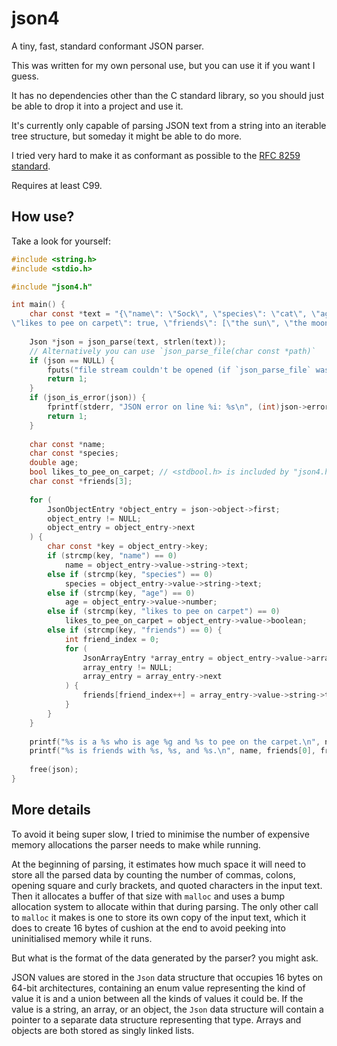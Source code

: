 # json4

A tiny, fast, standard conformant JSON parser.

This was written for my own personal use, but you can use it if you want I guess.

It has no dependencies other than the C standard library, so you should just be able to drop it into a project and use it.

It's currently only capable of parsing JSON text from a string into an iterable tree structure, but someday it might be able to do more.

I tried very hard to make it as conformant as possible to the [RFC 8259 standard](https://tools.ietf.org/html/rfc8259).

Requires at least C99.

## How use?

Take a look for yourself:

```c
#include <string.h>
#include <stdio.h>

#include "json4.h"

int main() {
	char const *text = "{\"name\": \"Sock\", \"species\": \"cat\", \"age\": 100,\
\"likes to pee on carpet\": true, \"friends\": [\"the sun\", \"the moon\", \"the stars\"]}";
  
	Json *json = json_parse(text, strlen(text));
	// Alternatively you can use `json_parse_file(char const *path)`
	if (json == NULL) {
		fputs("file stream couldn't be opened (if `json_parse_file` was used) or malloc failed", stderr);
		return 1;
	}
	if (json_is_error(json)) {
		fprintf(stderr, "JSON error on line %i: %s\n", (int)json->error->line, json->error->message);
		return 1;
	}
	
	char const *name;
	char const *species;
	double age;
	bool likes_to_pee_on_carpet; // <stdbool.h> is included by "json4.h" if you're not using c++
	char const *friends[3];
	
	for (
		JsonObjectEntry *object_entry = json->object->first;
		object_entry != NULL;
		object_entry = object_entry->next
	) {
		char const *key = object_entry->key;
		if (strcmp(key, "name") == 0)
			name = object_entry->value->string->text;
		else if (strcmp(key, "species") == 0)
			species = object_entry->value->string->text;
		else if (strcmp(key, "age") == 0)
			age = object_entry->value->number;
		else if (strcmp(key, "likes to pee on carpet") == 0)
			likes_to_pee_on_carpet = object_entry->value->boolean;
		else if (strcmp(key, "friends") == 0) {
			int friend_index = 0;
			for (
				JsonArrayEntry *array_entry = object_entry->value->array->first;
				array_entry != NULL;
				array_entry = array_entry->next
			) {
				friends[friend_index++] = array_entry->value->string->text;
			}
		}
	}
	
	printf("%s is a %s who is age %g and %s to pee on the carpet.\n", name, species, age, likes_to_pee_on_carpet ? "likes" : "does not like");
	printf("%s is friends with %s, %s, and %s.\n", name, friends[0], friends[1], friends[2]);
	
	free(json);
}
```
## More details

To avoid it being super slow, I tried to minimise the number of expensive memory allocations the parser needs to make while running.

At the beginning of parsing, it estimates how much space it will need to store all the parsed data by counting the number of commas, colons, opening square and curly brackets, and quoted characters in the input text. Then it allocates a buffer of that size with `malloc` and uses a bump allocation system to allocate within that during parsing. The only other call to `malloc` it makes is one to store its own copy of the input text, which it does to create 16 bytes of cushion at the end to avoid peeking into uninitialised memory while it runs.

But what is the format of the data generated by the parser? you might ask.

JSON values are stored in the `Json` data structure that occupies 16 bytes on 64-bit architectures, containing an enum value representing the kind of value it is and a union between all the kinds of values it could be. If the value is a string, an array, or an object, the `Json` data structure will contain a pointer to a separate data structure representing that type. Arrays and objects are both stored as singly linked lists.
